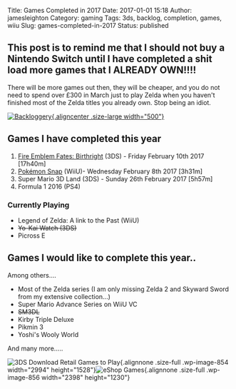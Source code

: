 Title: Games Completed in 2017
Date: 2017-01-01 15:18
Author: jamesleighton
Category: gaming
Tags: 3ds, backlog, completion, games, wiiu
Slug: games-completed-in-2017
Status: published

This post is to remind me that I should not buy a Nintendo Switch until I have completed a shit load more games that I ALREADY OWN!!!!
--------------------------------------------------------------------------------------------------------------------------------------

There will be more games out then, they will be cheaper, and you do not need to spend over £300 in March just to play Zelda when you haven't finished most of the Zelda titles you already own. Stop being an idiot.

[![Backloggery](http://backloggery.com/zombieunicorn/sig.gif){.aligncenter .size-large width="500"}](http://backloggery.com/zombieunicorn)

Games I have completed this year
--------------------------------

1.  [Fire Emblem Fates: Birthright](http://jamesleighton.com/2017/02/12/fire-emblem-pokemon-snap/) (3DS) - Friday February 10th 2017 \[17h40m\]
2.  [Pokémon Snap](http://jamesleighton.com/2017/02/12/fire-emblem-pokemon-snap/) (WiiU)- Wednesday February 8th 2017 \[3h31m\]
3.  Super Mario 3D Land (3DS) - Sunday 26th February 2017 \[5h57m\]
4.  Formula 1 2016 (PS4)

### Currently Playing

-   Legend of Zelda: A link to the Past (WiiU)
-   ~~Yo-Kai Watch (3DS)~~
-   Picross E

Games I would like to complete this year..
------------------------------------------

Among others....

-   Most of the Zelda series (I am only missing Zelda 2 and Skyward Sword from my extensive collection...)
-   Super Mario Advance Series on WiiU VC
-   ~~SM3DL~~
-   Kirby Triple Deluxe
-   Pikmin 3
-   Yoshi's Wooly World

And many more.....

![3DS Download Retail Games to Play](https://jamesleighton.files.wordpress.com/2017/01/screen-shot-2017-02-12-at-16-28-08.png){.alignnone .size-full .wp-image-854 width="2994" height="1528"}![eShop Games](https://jamesleighton.files.wordpress.com/2017/01/screen-shot-2017-02-12-at-16-27-28.png){.alignnone .size-full .wp-image-856 width="2398" height="1230"}
